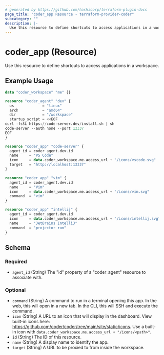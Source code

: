 ```yaml
---
# generated by https://github.com/hashicorp/terraform-plugin-docs
page_title: "coder_app Resource - terraform-provider-coder"
subcategory: ""
description: |-
  Use this resource to define shortcuts to access applications in a workspace.
---
```


# coder_app (Resource)

Use this resource to define shortcuts to access applications in a workspace.

## Example Usage

```terraform
data "coder_workspace" "me" {}

resource "coder_agent" "dev" {
  os             = "linux"
  arch           = "amd64"
  dir            = "/workspace"
  startup_script = <<EOF
curl -fsSL https://code-server.dev/install.sh | sh
code-server --auth none --port 13337
EOF
}

resource "coder_app" "code-server" {
  agent_id = coder_agent.dev.id
  name     = "VS Code"
  icon     = data.coder_workspace.me.access_url + "/icons/vscode.svg"
  target   = "http://localhost:13337"
}

resource "coder_app" "vim" {
  agent_id = coder_agent.dev.id
  name     = "Vim"
  icon     = data.coder_workspace.me.access_url + "/icons/vim.svg"
  command  = "vim"
}

resource "coder_app" "intellij" {
  agent_id = coder_agent.dev.id
  icon     = data.coder_workspace.me.access_url + "/icons/intellij.svg"
  name     = "JetBrains IntelliJ"
  command  = "projector run"
}
```

<!-- schema generated by tfplugindocs -->
## Schema

### Required

- `agent_id` (String) The "id" property of a "coder_agent" resource to associate with.

### Optional

- `command` (String) A command to run in a terminal opening this app. In the web, this will open in a new tab. In the CLI, this will SSH and execute the command.
- `icon` (String) A URL to an icon that will display in the dashboard. View built-in icons here: https://github.com/coder/coder/tree/main/site/static/icons. Use a built-in icon with `data.coder_workspace.me.access_url + "/icons/<path>"`.
- `id` (String) The ID of this resource.
- `name` (String) A display name to identify the app.
- `target` (String) A URL to be proxied to from inside the workspace.


